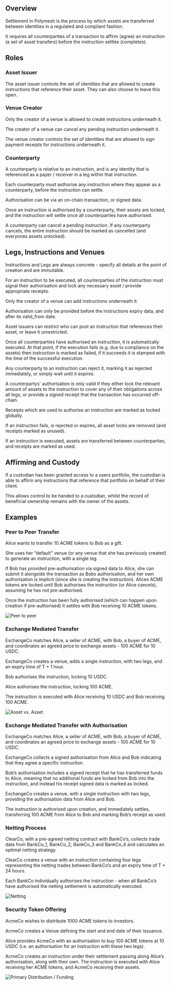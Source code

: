 ## Overview

Settlement in Polymesh is the process by which assets are transferred between identities in a regulated and compliant fashion.

It requires all counterparties of a transaction to affirm (agree) an instruction (a set of asset transfers) before the instruction settles (completes).

## Roles

### Asset Issuer

The asset issuer controls the set of identities that are allowed to create instructions that reference their asset. They can also choose to leave this open.

### Venue Creator

Only the creator of a venue is allowed to create instructions underneath it.

The creator of a venue can cancel any pending instruction underneath it.

The venue creator controls the set of identities that are allowed to sign payment receipts for instructions underneath it.

### Counterparty

A counterparty is relative to an instruction, and is any identity that is referenced as a payer / receiver in a leg within that instruction.

Each counterparty must authorise any instruction where they appear as a counterparty, before the instruction can settle.

Authorisation can be via an on-chain transaction, or signed data.

Once an instruction is authorised by a counterparty, their assets are locked, and the instruction will settle once all counterparties have authorised.

A counterparty can cancel a pending instruction. If any counterparty cancels, the entire instruction should be marked as cancelled (and everyones assets unlocked).

## Legs, Instructions and Venues

Instructions and Legs are always concrete - specify all details at the point of creation and are immutable.

For an instruction to be executed, all counterparties of the instruction must signal their authorisation and lock any necessary asset / provide appropriate receipts.

Only the creator of a venue can add instructions underneath it.

Authorisation can only be provided before the instructions expiry data, and after its valid_from date.

Asset issuers can restrict who can post an instruction that references their asset, or leave it unrestricted.

Once all counterparties have authorised an instruction, it is automatically executed. At that point, if the execution fails (e.g. due to compliance on the assets) then instruction is marked as failed, if it succeeds it is stamped with the time of the successful execution.

Any counterparty to an instruction can reject it, marking it as rejected immediately, or simply wait until it expires.

A counterpartys' authorisation is only valid if they either lock the relevant amount of assets to the instruction to cover any of their obligations across all legs, or provide a signed receipt that the transaction has occurred off-chain.

Receipts which are used to authorise an instruction are marked as locked globally.

If an instruction fails, is rejected or expires, all asset locks are removed (and receipts marked as unused).

If an instruction is executed, assets are transferred between counterparties, and receipts are marked as used.

## Affirming and Custody

If a custodian has been granted access to a users portfolio, the custodian is able to affirm any instructions that reference that portfolio on behalf of their client.

This allows control to be handed to a custodian, whilst the record of beneficial ownership remains with the owner of the assets.

## Examples

### Peer to Peer Transfer

Alice wants to transfer 10 ACME tokens to Bob as a gift.

She uses her “default” venue (or any venue that she has previously created) to generate an instruction, with a single leg.

If Bob has provided pre-authorisation via signed data to Alice, she can submit it alongside the transaction as Bobs authorisation, and her own authorisation is implicit (since she is creating the instruction). Alices ACME tokens are locked until Bob authorises the instruction (or Alice cancels), assuming he has not pre-authorised.

Once the instruction has been fully authorised (which can happen upon creation if pre-authorised) it settles with Bob receiving 10 ACME tokens.

![Peer to peer](images/P2P.png)

### Exchange Mediated Transfer

ExchangeCo matches Alice, a seller of ACME, with Bob, a buyer of ACME, and coordinates an agreed price to exchange assets - 100 ACME for 10 USDC.

ExchangeCo creates a venue, adds a single instruction, with two legs, and an expiry time of T + 1 hour.

Bob authorises the instruction, locking 10 USDC.

Alice authorises the instruction, locking 100 ACME.

The instruction is executed with Alice receiving 10 USDC and Bob receiving 100 ACME.

![Asset vs. Asset](images/TvT.png)

### Exchange Mediated Transfer with Authorisation

ExchangeCo matches Alice, a seller of ACME, with Bob, a buyer of ACME, and coordinates an agreed price to exchange assets - 100 ACME for 10 USDC.

ExchangeCo collects a signed authorisation from Alice and Bob indicating that they agree a specific instruction.

Bob’s authorisation includes a signed receipt that he has transferred funds to Alice, meaning that no additional funds are locked from Bob into the instruction, and instead his receipt signed data is marked as locked.

ExchangeCo creates a venue, with a single instruction with two legs, providing the authorisation data from Alice and Bob.

The instruction is authorised upon creation, and immediately settles, transferring 100 ACME from Alice to Bob and marking Bob’s receipt as used.

### Netting Process

ClearCo, with a pre-agreed netting contract with BankCo’s, collects trade data from BankCo_1, BankCo_2, BankCo_3 and BankCo_4 and calculates an optimal netting strategy.

ClearCo creates a venue with an instruction containing four legs representing the netting trades between BankCo’s and an expiry time of T + 24 hours.

Each BankCo individually authorises the instruction - when all BankCo’s have authorised the netting settlement is automatically executed.

![Netting](images/Netting.png)

### Security Token Offering

AcmeCo wishes to distribute 1000 ACME tokens to investors.

AcmeCo creates a Venue defining the start and end date of their issuance.

Alice provides AcmeCo with an authorisation to buy 100 ACME tokens at 10 USDC (i.e. an authorisation for an instruction with these two legs).

AcmeCo creates an instruction under their settlement passing along Alice’s authorisation, along with their own. The instruction is executed with Alice receiving her ACME tokens, and AcmeCo receiving their assets.

![Primary Distribution / Funding](images/STO.png)